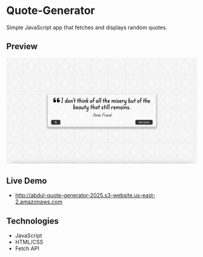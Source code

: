 # Quote-Generator

Simple JavaScript app that fetches and displays random quotes.

## Preview

![App Screenshot](images/Screenshot.png)

## Live Demo
- http://abdul-quote-generator-2025.s3-website.us-east-2.amazonaws.com

## Technologies
- JavaScript
- HTML/CSS
- Fetch API
